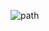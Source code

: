 ![path](https://user-images.githubusercontent.com/44708324/80893439-e8430480-8cef-11ea-913b-e53ad1e007ee.PNG)
